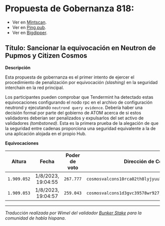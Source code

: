 # Propuesta de Gobernanza 818:

- Ver en [Mintscan](https://www.mintscan.io/cosmos/proposals/818).
- Ver en [Ping.pub](https://ping.pub/cosmos/gov/818).
- Ver en [Bigdipper](https://bigdipper.live/cosmos/proposals/818).

## Título: Sancionar la equivocación en Neutron de Pupmos y Citizen Cosmos

**Descripción**

Esta propuesta de gobernanza es el primer intento de ejercer el procedimiento de penalización por equivocación _(slashing)_ en la seguridad interchain en la red principal.

Los participantes pueden comprobar que Tendermint ha detectado estas equivocaciones configurando el nodo rpc en el archivo de configuración neutrond y ejecutando `neutrond query evidence`. Debería haber una decisión formal por parte del gobierno de ATOM acerca de si estos validadores deberían ser penalizados y expulsarlos del set activo de validadores _(tombstoned)_. Esta es la primera prueba de la alegación de que la seguridad entre cadenas proporciona una seguridad equivalente a la de una aplicación alojada en el propio Hub.

**Equivocaciones**

| Altura | Fecha | Poder de voto | Dirección de Consenso |
|:----------:|:----------:|:----------:|:----------:|
| `1.909.052` | 1/8/2023, 19:04:55 | `267.777` | `cosmosvalcons10rca02th8lyjyuu7pgmstf72q6l2xzyru7zluq` |
| `1.909.053` | 1/8/2023, 19:04:57 | `259.043` | `cosmosvalcons1d3gvc39578wr927jjuxc4nktyp9vemu9ukxq43` |




_______________ 
_Traducción realizada por Wimel del validador [Bunker Stake](https://www.bunkerstake.io/) para la comunidad de habla hispana_.